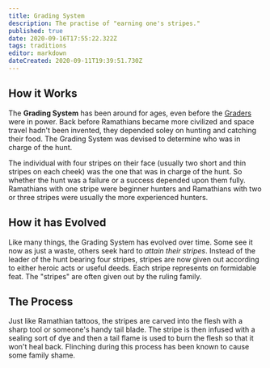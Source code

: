```yaml
---
title: Grading System
description: The practise of "earning one's stripes."
published: true
date: 2020-09-16T17:55:22.322Z
tags: traditions
editor: markdown
dateCreated: 2020-09-11T19:39:51.730Z
---
```


## How it Works

The **Grading System** has been around for ages, even before the [Graders](/genealogy/grader) were in power. Back before Ramathians became more civilized and space travel hadn't been invented, they depended soley on hunting and catching their food. The Grading System was devised to determine who was in charge of the hunt.

The individual with four stripes on their face (usually two short and thin stripes on each cheek) was the one that was in charge of the hunt. So whether the hunt was a failure or a success depended upon them fully. Ramathians with one stripe were beginner hunters and Ramathians with two or three stripes were usually the more experienced hunters.

## How it has Evolved

Like many things, the Grading System has evolved over time. Some see it now as just a waste, others seek hard to *attain their stripes*. Instead of the leader of the hunt bearing four stripes, stripes are now given out according to either heroic acts or useful deeds. Each stripe represents on formidable feat. The "stripes" are often given out by the ruling family.

## The Process

Just like Ramathian tattoos, the stripes are carved into the flesh with a sharp tool or someone's handy tail blade. The stripe is then infused with a sealing sort of dye and then a tail flame is used to burn the flesh so that it won't heal back. Flinching during this process has been known to cause some family shame.
